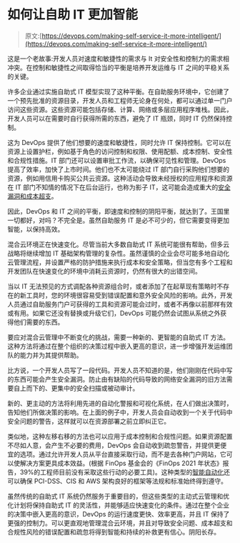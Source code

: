 # 如何让自助 IT 更加智能

> 原文:[https://devops.com/making-self-service-it-more-intelligent/](https://devops.com/making-self-service-it-more-intelligent/)

这是一个老故事:开发人员对速度和敏捷性的需求与 It 对安全性和控制力的需求相冲突。在控制和敏捷性之间取得恰当的平衡是培养开发运维与 IT 之间的平稳关系的关键。

许多企业通过实施自助式 IT 模型实现了这种平衡。在自助服务环境中，它创建了一个预先批准的资源目录，开发人员和工程师无论身在何处，都可以通过单一门户访问这些资源。这些资源可能包括存储、计算、网络或多层应用程序堆栈。因此，开发人员可以在需要时自行获得所需的东西，避免了 IT 瓶颈，同时 IT 仍然保持控制。

这为 DevOps 提供了他们想要的速度和敏捷性，同时允许 IT 保持控制。它可以在资源上设置护栏，例如基于角色的访问控制和权限、使用配额、成本控制、安全性和合规性措施。IT 部门还可以设置审批工作流，以确保可见性和管理。DevOps 提高了效率，加快了上市时间。他们也不太可能绕过 IT 部门自行采购他们想要的资源，例如用信用卡购买公共云资源。这种活动会导致未经授权的应用程序和资源在 IT 部门不知情的情况下在后台运行，也称为影子 IT，这可能会造成重大的[安全漏洞和成本超支](https://track.g2.com/resources/shadow-it-statistics)。

因此，DevOps 和 IT 之间的平衡，即速度和控制的阴阳平衡，就达到了。王国里一切都好，对吗？不完全是。虽然自助服务 IT 是必不可少的，但它需要变得更加智能，以保持高效。

混合云环境正在快速变化。尽管当前大多数自助式 IT 系统可能很有帮助，但多云战略将继续增加 IT 基础架构管理的复杂性。虽然谨慎的企业会尽可能多地自动化云管理流程，并设置严格的防护措施来执行成本和安全策略，但当您有多个工程和开发团队在快速变化的环境中消耗云资源时，仍然有很大的出错空间。

当以 IT 无法预见的方式调配各种资源组合时，或者添加了在起草现有策略时不存在的新工具时，您的环境很容易受到错误配置和意外安全风险的影响。此外，开发人员通过自助服务门户可获得的工具和资源可能会过时，或者不再像以前那样有效或有用。如果它还没有替换或升级它们，DevOps 可能仍然会试图从系统之外获得他们需要的东西。

要应对混合云管理中不断变化的挑战，需要一种新的、更智能的自助式 IT 方法。这种方法将通过在整个组织的决策过程中嵌入更高的意识，进一步增强开发运维团队的能力并为其提供帮助。

比方说，一个开发人员写了一段代码。开发人员不知道的是，他们刚刚在代码中写的东西可能会产生安全漏洞。防止由有缺陷的代码导致的网络安全漏洞的旧方法需要自上而下的、更集中的安全扫描或被动审计。

新的、更主动的方法将利用先进的自动化警报和可视化系统，在人们做出决策时，告知他们所做决策的影响。在上面的例子中，开发人员会自动收到一个关于代码中安全问题的警告，这样就可以在资源部署之前立即纠正它。

类似地，这种左移右移的方法也可以应用于成本控制和合规性问题。如果资源配置不尽如人意，会产生不必要的费用，DevOps 会自动收到疏忽警告，并提供更便宜的选项。通过允许开发人员从平台直接采取行动，而不是去各种门户网站，它可以使解决方案更具成本效益。(根据 FinOps 基金会的《FinOps 2021 年状态》报告，39%的工程师目前没有采取这些行动的必要工具)。这种类型的[智能自动化](https://devops.com/?s=intelligent%20automation)还可以确保 PCI-DSS、CIS 和 AWS 架构良好的框架等法规和标准始终得到遵守。

虽然传统的自助式 IT 系统仍然服务于重要目的，但这些类型的主动式云管理和优化计划将保持自助式 IT 的灵活性，并能够适应快速变化的条件。通过在整个企业的决策中嵌入更高的意识，DevOps 的运行速度更快、效率更高，并且 IT 保持了更强的控制力。可以更直观地管理混合云环境，并且对导致安全问题、成本超支和合规性风险的错误配置和疏忽将得到智能和持续的补救更有信心。阴阳长存。